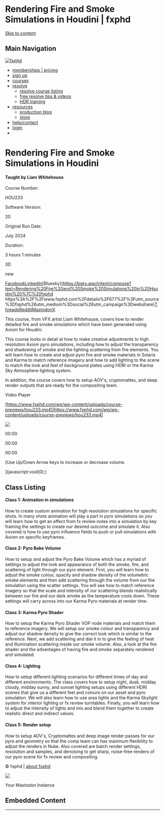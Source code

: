 # Rendering Fire and Smoke Simulations in Houdini | fxphd

<iframe src="https://www.googletagmanager.com/ns.html?id=GTM-NXWDTDXL" height="0" width="0" style="display:none;visibility:hidden"></iframe>

[Skip to content](#content)

## Main Navigation

[![fxphd](/wp/wp-content/uploads/2014/09/headerlogo.png)](https://www.fxphd.com) 

-   [memberships | pricing](/memberships/ "all about fxphd memberships")
-   [sign up](/join "sign up")
-   [courses](/courses/ "fxphd courses")
-   [resolve](# "resources")
    -   [resolve course listing](/resolve19/ "Warren Eagles Resolve training")
    -   [free resolve tips & videos](/resolve-videos/ "Warren Eagles Resolve training")
    -   [HDR training](/product/introduction-to-hdr/ "introduction to hdr")
-   [resources](# "resources")
    -   [production blog](/fxblog/ "production blog")
    -   [store](/store/ "store")
-   [help/contact](/support/ "manager dashboard")
-   [login](/login/ "login")
-   [](/cart/)

<script type="application/ld+json">{ "@context": "https://schema.org/", "@id": "https://www.fxphd.com/details/677/", "@type": "Course", "name": "Rendering Fire and Smoke Simulations in Houdini", "description": "This course, from VFX artist Liam Whitehouse, covers how to render detailed fire and smoke simulations which have been generated using Axiom for Houdini.", "publisher": { "@type": "Organization", "name": "fxphd", "url": "www.fxphd.com" }, "provider": { "@type": "Organization", "name": "fxphd", "url": "www.fxphd.com" }, "image": "https://www.fxphd.com/wp/wp-content/uploads/course-images/hou233_thumb.jpg", "offers": [{ "@type": "Offer", "category": "Subscription", "priceCurrency": "USD", "price": 69.00 }], "datePublished": "July 2024", "educationalLevel": "Intermediate", "inLanguage": "en", "hasCourseInstance": { "@type": "CourseInstance", "courseMode": "Online", "courseWorkload": "PT3H1M" } }</script>

# Rendering Fire and Smoke Simulations in Houdini

#### Taught by Liam Whitehouse

Course Number:

HOU233

Software Version:

20 

Original Run Date:

July 2024 

Duration:

3 hours 1 minutes

3D

new

<style>.ns-inline .ns-button{--ns-btn-color:#666666}.ns-inline .ns-button:hover{--ns-btn-color:#888888}body .ns-inline a.ns-button:hover .ns-button-wrapper>span{box-shadow:none !important;filter:brightness(1) !important}.ns-inline .ns-button-icon *,.ns-inline .ns-button-label span{color:#aaaaaa}.ns-inline .ns-button:hover .ns-button-icon *,.ns-inline .ns-button:hover .ns-button-label span{color:#cccccc}</style>

[Facebook](https://www.facebook.com/sharer/sharer.php?u=https%3A%2F%2Fwww.fxphd.com%2Fdetails%2F677%2F%3Futm_source%3Dfxphd%26utm_medium%3Dsocial%26utm_campaign%3Dwebshare)[LinkedIn](https://www.linkedin.com/shareArticle?title=Rendering%20Fire%20and%20Smoke%20Simulations%20in%20Houdini%20%7C%20fxphd&url=https%3A%2F%2Fwww.fxphd.com%2Fdetails%2F677%2F%3Futm_source%3Dfxphd%26utm_medium%3Dsocial%26utm_campaign%3Dwebshare&mini=true)[Bluesky](https://bsky.app/intent/compose?text=Rendering%20Fire%20and%20Smoke%20Simulations%20in%20Houdini%20%7C%20fxphd https%3A%2F%2Fwww.fxphd.com%2Fdetails%2F677%2F%3Futm_source%3Dfxphd%26utm_medium%3Dsocial%26utm_campaign%3Dwebshare)[Threads](https://www.threads.net/intent/post?text=https%3A%2F%2Fwww.fxphd.com%2Fdetails%2F677%2F%3Futm_source%3Dfxphd%26utm_medium%3Dsocial%26utm_campaign%3Dwebshare)[Reddit](https://www.reddit.com/submit?url=https%3A%2F%2Fwww.fxphd.com%2Fdetails%2F677%2F%3Futm_source%3Dfxphd%26utm_medium%3Dsocial%26utm_campaign%3Dwebshare&title=Rendering%20Fire%20and%20Smoke%20Simulations%20in%20Houdini%20%7C%20fxphd)[Mastodon](https://mastodon.social/share?text=https%3A%2F%2Fwww.fxphd.com%2Fdetails%2F677%2F%3Futm_source%3Dfxphd%26utm_medium%3Dsocial%26utm_campaign%3Dwebshare&title=Rendering%20Fire%20and%20Smoke%20Simulations%20in%20Houdini%20%7C%20fxphd)[X](https://x.com/intent/tweet?text=Rendering%20Fire%20and%20Smoke%20Simulations%20in%20Houdini%20%7C%20fxphd&url=https%3A%2F%2Fwww.fxphd.com%2Fdetails%2F677%2F%3Futm_source%3Dfxphd%26utm_medium%3Dsocial%26utm_campaign%3Dwebshare&via=fxphd)

This course, from VFX artist Liam Whitehouse, covers how to render detailed fire and smoke simulations which have been generated using Axiom for Houdini.  
  
This course looks in detail at how to make creative adjustments to high resolution Axiom pyro simulations, including how to adjust the transparency and shadowing of smoke and the lighting scattering from fire elements. You will learn how to create and adjust pyro fire and smoke materials in Solaris and Karma to match reference imagery and how to add lighting to the scene to match the look and feel of background plates using HDRI or the Karma Sky Atmosphere lighting system.  
  
In addition, the course covers how to setup AOV's, cryptomattes, and deep render outputs that are ready for the compositing team.

Video Player

[https://www.fxphd.com/wp/wp-content/uploads/course-previews/hou233.mp4](https://www.fxphd.com/wp/wp-content/uploads/course-previews/hou233.mp4)

![](https://www.fxphd.com/wp/wp-content/uploads/course-previews/img-youtube-poster-hou233.jpg)

00:00

00:00

00:00

[Use Up/Down Arrow keys to increase or decrease volume.

](javascript:void\(0\);)

## Class Listing

#### Class 1: Animation in simulations

How to create custom animation for high resolution simulations for specific shots. In many shots animation will play a part in pyro simulations so you will learn how to get an effect from fx review notes into a simulation by key framing the settings to create our desired outcome and simulate it. Also covered is how to use pyro influence fields to push or pull simulations with Axiom on specific keyframes.

#### Class 2: Pyro Bake Volume

How to setup and adjust the Pyro Bake Volume which has a myriad of settings to adjust the look and appearance of both the smoke, fire, and scattering of light through our pyro element. First, you will learn how to adjust the smoke colour, opacity and shadow density of the volumetric smoke elements and then add scattering through the volume from our fire simulation using the scatter settings. You will see how to match reference imagery so that the scale and intensity of our scattering blends realistically between our fire and our dark smoke as the temperature cools down. These settings will carry across into our Karma Pyro materials at render time.

#### Class 3: Karma Pyro Shader

How to setup the Karma Pyro Shader VOP node materials and match them to reference imagery. We will setup our smoke colour and transparency and adjust our shadow density to give the correct look which is similar to the reference. Next, we add scattering and dial it in to give the feeling of heat and illumination scattering inside our smoke volume. Also, a look at the fire shader and the advantages of having fire and smoke separately rendered and simulated.

#### Class 4: Lighting

How to setup different lighting scenarios for different times of day and different environments. The class covers how to setup night, dusk, midday cloudy, midday sunny, and sunset lighting setups using different HDRI scenes that give us a different feel and colours on our asset and pyro simulation. We will also learn how to use area lights and the Karma Skylight system for interior lighting or fx review turntables. Finally, you will learn how to adjust the intensity of lights and mix and blend them together to create realistic direct and indirect values.

#### Class 5: Render setup

How to setup AOV's, Cryptomattes and deep image render passes for our pyro and geometry so that the comp team can has maximum flexibility to adjust the renders in Nuke. Also covered are batch render settings, resolution and samples, and denoising to get sharp, noise-free renders of our pyro scene for fx review and compositing.

<script>jQuery(document).ready(function($){ var fxplayer = document.getElementById('video-63106-1'); fxplayer.addEventListener('playing', function(e){ //Text overlay for course name and class title $fxOverlay = jQuery("#fx-overlay"); //Hide the overlay $fxOverlay.hide(); }); });</script>

© fxphd | [about fxphd](/about/)

<script type="speculationrules">{"prefetch":[{"source":"document","where":{"and":[{"href_matches":"\/*"},{"not":{"href_matches":["\/wp\/wp-*.php","\/wp\/wp-admin\/*","\/wp\/wp-content\/uploads\/*","\/wp\/wp-content\/*","\/wp\/wp-content\/plugins\/*","\/wp\/wp-content\/themes\/pacifico\/*","\/wp\/wp-content\/themes\/understrap\/*","\/*\\?(.+)"]}},{"not":{"selector_matches":"a[rel~=\"nofollow\"]"}},{"not":{"selector_matches":".no-prefetch, .no-prefetch a"}}]},"eagerness":"conservative"}]}</script>

![](https://www.facebook.com/tr?id=1531916093753259&ev=PageView&noscript=1&eid=1531916093753259c2e77ce4-785f-47ba-9feb-f556d72e08a7&cd%5Bpage_title%5D=details&cd%5Bpost_type%5D=page&cd%5Bpost_id%5D=63106&cd%5Bplugin%5D=PixelYourSite&cd%5Bevent_url%5D=www.fxphd.com%2Fdetails%2F677%2F&cd%5Buser_role%5D=guest)

<script id="mediaelement-core-js-before">var mejsL10n = {"language":"en","strings":{"mejs.download-file":"Download File","mejs.install-flash":"You are using a browser that does not have Flash player enabled or installed. Please turn on your Flash player plugin or download the latest version from https:\/\/get.adobe.com\/flashplayer\/","mejs.fullscreen":"Fullscreen","mejs.play":"Play","mejs.pause":"Pause","mejs.time-slider":"Time Slider","mejs.time-help-text":"Use Left\/Right Arrow keys to advance one second, Up\/Down arrows to advance ten seconds.","mejs.live-broadcast":"Live Broadcast","mejs.volume-help-text":"Use Up\/Down Arrow keys to increase or decrease volume.","mejs.unmute":"Unmute","mejs.mute":"Mute","mejs.volume-slider":"Volume Slider","mejs.video-player":"Video Player","mejs.audio-player":"Audio Player","mejs.captions-subtitles":"Captions\/Subtitles","mejs.captions-chapters":"Chapters","mejs.none":"None","mejs.afrikaans":"Afrikaans","mejs.albanian":"Albanian","mejs.arabic":"Arabic","mejs.belarusian":"Belarusian","mejs.bulgarian":"Bulgarian","mejs.catalan":"Catalan","mejs.chinese":"Chinese","mejs.chinese-simplified":"Chinese (Simplified)","mejs.chinese-traditional":"Chinese (Traditional)","mejs.croatian":"Croatian","mejs.czech":"Czech","mejs.danish":"Danish","mejs.dutch":"Dutch","mejs.english":"English","mejs.estonian":"Estonian","mejs.filipino":"Filipino","mejs.finnish":"Finnish","mejs.french":"French","mejs.galician":"Galician","mejs.german":"German","mejs.greek":"Greek","mejs.haitian-creole":"Haitian Creole","mejs.hebrew":"Hebrew","mejs.hindi":"Hindi","mejs.hungarian":"Hungarian","mejs.icelandic":"Icelandic","mejs.indonesian":"Indonesian","mejs.irish":"Irish","mejs.italian":"Italian","mejs.japanese":"Japanese","mejs.korean":"Korean","mejs.latvian":"Latvian","mejs.lithuanian":"Lithuanian","mejs.macedonian":"Macedonian","mejs.malay":"Malay","mejs.maltese":"Maltese","mejs.norwegian":"Norwegian","mejs.persian":"Persian","mejs.polish":"Polish","mejs.portuguese":"Portuguese","mejs.romanian":"Romanian","mejs.russian":"Russian","mejs.serbian":"Serbian","mejs.slovak":"Slovak","mejs.slovenian":"Slovenian","mejs.spanish":"Spanish","mejs.swahili":"Swahili","mejs.swedish":"Swedish","mejs.tagalog":"Tagalog","mejs.thai":"Thai","mejs.turkish":"Turkish","mejs.ukrainian":"Ukrainian","mejs.vietnamese":"Vietnamese","mejs.welsh":"Welsh","mejs.yiddish":"Yiddish"}}; </script> <script src="https://www.fxphd.com/wp/wp-includes/js/mediaelement/mediaelement-and-player.min.js?ver=4.2.17" id="mediaelement-core-js"></script><script src="https://www.fxphd.com/wp/wp-includes/js/mediaelement/mediaelement-migrate.min.js?ver=6.8.3" id="mediaelement-migrate-js"></script><script id="mediaelement-js-extra">var _wpmejsSettings = {"pluginPath":"\/wp\/wp-includes\/js\/mediaelement\/","classPrefix":"mejs-","stretching":"responsive","audioShortcodeLibrary":"mediaelement","videoShortcodeLibrary":"mediaelement"}; </script> <script src="https://www.fxphd.com/wp/wp-includes/js/mediaelement/wp-mediaelement.min.js?ver=6.8.3" id="wp-mediaelement-js"></script><script src="https://www.fxphd.com/wp/wp-includes/js/mediaelement/renderers/vimeo.min.js?ver=4.2.17" id="mediaelement-vimeo-js"></script><script src="https://www.fxphd.com/wp/wp-content/themes/pacifico/js/jquery.magnific-popup.min.js?ver=1.1.0" id="magnific-js"></script><script src="https://www.fxphd.com/wp/wp-content/themes/pacifico/js/isotope.pkgd.min.js?ver=3.0.6" id="isotope-js"></script><script src="https://www.fxphd.com/wp/wp-includes/js/imagesloaded.min.js?ver=5.0.0" id="imagesloaded-js"></script><script src="https://www.fxphd.com/wp/wp-content/themes/pacifico/js/fx-init-footer.js?ver=10.08.2024" id="fxphdinit-js"></script><script id="fx-postratings-js-extra">var ratingsL10n = {"plugin_url":"https:\/\/www.fxphd.com\/wp\/wp-content\/plugins\/fx-postratings","ajax_url":"https:\/\/www.fxphd.com\/wp\/wp-content\/plugins\/fx\/fx-ajax.php","text_wait":"Please rate only 1 item at a time.","image":"stars","image_ext":"png","max":"5","show_loading":"1","show_fading":"1","custom":"0"}; var ratings_mouseover_image=new Image();ratings_mouseover_image.src="https://www.fxphd.com/wp/wp-content/plugins/fx-postratings/images/stars/rating_over.png";; </script> <script src="https://www.fxphd.com/wp/wp-content/plugins/fx-postratings/js/postratings-js.js?ver=2.0.0" id="fx-postratings-js"></script><script src="https://www.fxphd.com/wp/wp-content/themes/pacifico/js/child-theme.min.js?ver=6.8.3" id="child-understrap-scripts-js"></script><style>#ns-mastodon-window-wrapper{opacity:0;display:none;justify-content:center;align-items:center;position:fixed;top:0;bottom:0;left:0;right:0;z-index:99999;background:rgba(0,0,0,.8);transition:opacity .3s}#ns-mastodon-window-wrapper.ns-visible-window{display:flex}#ns-mastodon-window-close:hover,#ns-mastodon-window-wrapper.ns-animate-window{opacity:1}#ns-mastodon-window{width:720px;max-height:90%;max-width:90%;border-radius:3px;overflow:hidden}#ns-mastodon-window-cta{display:flex;justify-content:space-between;align-items:center;background:#6364ff;padding:10px;color:#fff;font-size:18px}#ns-mastodon-window-close{display:flex;cursor:pointer;opacity:.9}#ns-mastodon-window-cta svg{height:18px;width:18px;pointer-events:none}#ns-mastodon-window-content{display:flex;background:#fff;padding:15px;max-height:70vh;overflow-y:auto}#ns-mastodon-instance{background:#fafafa;color:#666;border:1px solid #ddd;padding:10px 15px;box-sizing:border-box;max-width:100%}#ns-mastodon-instance-submit{border:none;background:#555;cursor:pointer;padding:10px 20px;color:#fff;text-decoration:none;text-transform:none}#ns-mastodon-instance-submit:hover{background:#444}#ns-mastodon-instance,#ns-mastodon-instance-submit{border-radius:3px;font-size:16px;font-weight:400}</style>

Your Mastodon Instance

<script>var nsMastodonURL,nsMastodonWrapper=document.getElementById("ns-mastodon-window-wrapper");function nsMastodonWindow(n){nsMastodonURL=n.href;var t=document.getElementById("ns-mastodon-window-wrapper");t.classList.add("ns-visible-window"),setTimeout(function(){t.classList.add("ns-animate-window")},10)}function nsMastodonShare(){var n=nsMastodonURL,t=document.getElementById("ns-mastodon-instance").value;if(t){var s=t.replace(/\/$/,"");s=-1===s.indexOf("://")?"https://"+s:s,n=nsMastodonURL.replace("https://mastodon.social",s)}window.open(n,"_blank","toolbar=0,status=0,menubar=0,scrollbars=0,width=800,height=575,top=200,left="+(window.innerWidth-700)/2)}nsMastodonWrapper.addEventListener("click",function(n){n.target!==this&&"ns-mastodon-window-close"!==n.target.getAttribute("id")&&"ns-mastodon-instance-submit"!==n.target.getAttribute("id")||nsMastodonWrapper.classList.remove("ns-visible-window","ns-animate-window")});</script> <script>jQuery(document).ready(function(){ // Target your .container, .wrapper, .post, etc. jQuery("#main").fitVids(); }); </script> <script defer="" src="https://static.cloudflareinsights.com/beacon.min.js" data-cf-beacon="{&quot;token&quot;: &quot;5e8e5b6356354e74b26414e043140e11&quot;}"></script><script>(function(){function c(){var b=a.contentDocument||a.contentWindow.document;if(b){var d=b.createElement('script');d.innerHTML="window.__CF$cv$params={r:'98e5c22ed87887c5',t:'MTc2MDQzMTA4NQ=='};var a=document.createElement('script');a.src='/cdn-cgi/challenge-platform/scripts/jsd/main.js';document.getElementsByTagName('head')[0].appendChild(a);";b.getElementsByTagName('head')[0].appendChild(d)}}if(document.body){var a=document.createElement('iframe');a.height=1;a.width=1;a.style.position='absolute';a.style.top=0;a.style.left=0;a.style.border='none';a.style.visibility='hidden';document.body.appendChild(a);if('loading'!==document.readyState)c();else if(window.addEventListener)document.addEventListener('DOMContentLoaded',c);else{var e=document.onreadystatechange||function(){};document.onreadystatechange=function(b){e(b);'loading'!==document.readyState&&(document.onreadystatechange=e,c())}}}})();</script><iframe height="1" width="1" style="position: absolute; top: 0px; left: 0px; border: none; visibility: hidden;" class="CnP-iframe-316"></iframe>

<iframe height="0" width="0" style="display: none; visibility: hidden;" class="CnP-mutatedIframe-0"></iframe>

<script type="text/javascript" id="" charset="">(function(){function h(c){var a=c.target,k=decodeURIComponent(a.currentSrc.split("/").pop()),l=a.currentSrc,m="embedded html5 video",e=a.currentTime,f=a.duration,p=Math.floor(100*e/f),n=[10,25,50,75];switch(c.type){case "timeupdate":for(c=0;c<n.length;c++){var g=n[c];p>=g&&!a._progress_markers[g]&&(a._progress_markers[g]=!0,dataLayer.push({event:"video_progress",video_percent:g,video_title:k,video_current_time:e,video_duration:f,video_url:l,video_provider:m}))}break;case "play":a._started||(a._started= !0,dataLayer.push({event:"video_start",video_percent:0,video_title:k,video_current_time:e,video_duration:f,video_url:l,video_provider:m}));break;case "ended":dataLayer.push({event:"video_complete",video_percent:100,video_title:k,video_current_time:e,video_duration:f,video_url:l,video_provider:m})}}for(var d=document.querySelectorAll("video"),b=0;b<d.length;b++)d[b]._progress_markers={},d[b]._started=!1,d[b].addEventListener("play",h),d[b].addEventListener("ended",h),d[b].addEventListener("timeupdate", h)})();</script>

## Embedded Content

---

<iframe height="0" width="0" src="https://www.googletagmanager.com/static/service_worker/5a20/sw_iframe.html?origin=https%3A%2F%2Fwww.fxphd.com" style="display: none; visibility: hidden;"></iframe>